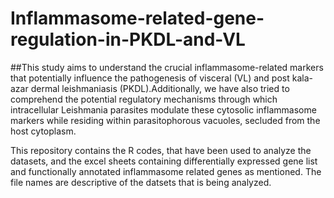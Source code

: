 # Inflammasome-related-gene-regulation-in-PKDL-and-VL
##This study aims to understand the crucial inflammasome-related markers that potentially influence the pathogenesis of visceral (VL) and post kala-azar dermal leishmaniasis (PKDL).Additionally, we have also tried to comprehend the potential regulatory mechanisms through which intracellular Leishmania parasites modulate these cytosolic inflammasome markers while residing within parasitophorous vacuoles, secluded from the host cytoplasm.

This repository contains the R codes, that have been used to analyze the datasets, and the excel sheets containing differentially expressed gene list and functionally annotated inflammasome related genes as mentioned. The file names are descriptive of the datsets that is being analyzed.
